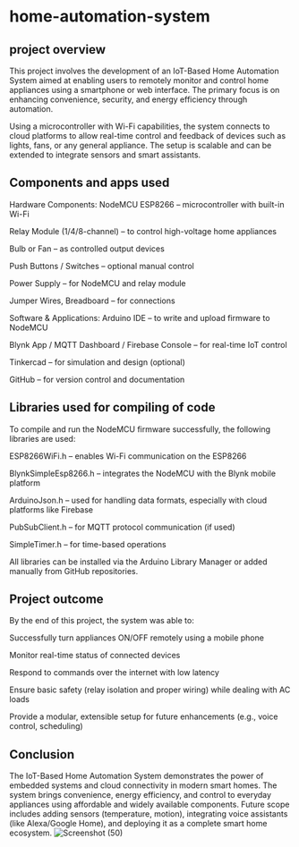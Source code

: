 # home-automation-system


## project overview
This project involves the development of an IoT-Based Home Automation System aimed at enabling users to remotely monitor and control home appliances using a smartphone or web interface. The primary focus is on enhancing convenience, security, and energy efficiency through automation.

Using a microcontroller with Wi-Fi capabilities, the system connects to cloud platforms to allow real-time control and feedback of devices such as lights, fans, or any general appliance. The setup is scalable and can be extended to integrate sensors and smart assistants.


## Components and apps used
Hardware Components:
NodeMCU ESP8266 – microcontroller with built-in Wi-Fi

Relay Module (1/4/8-channel) – to control high-voltage home appliances

Bulb or Fan – as controlled output devices

Push Buttons / Switches – optional manual control

Power Supply – for NodeMCU and relay module

Jumper Wires, Breadboard – for connections

Software & Applications:
Arduino IDE – to write and upload firmware to NodeMCU

Blynk App / MQTT Dashboard / Firebase Console – for real-time IoT control

Tinkercad – for simulation and design (optional)

GitHub – for version control and documentation


## Libraries used for compiling of code
To compile and run the NodeMCU firmware successfully, the following libraries are used:

ESP8266WiFi.h – enables Wi-Fi communication on the ESP8266

BlynkSimpleEsp8266.h – integrates the NodeMCU with the Blynk mobile platform

ArduinoJson.h – used for handling data formats, especially with cloud platforms like Firebase

PubSubClient.h – for MQTT protocol communication (if used)

SimpleTimer.h – for time-based operations

All libraries can be installed via the Arduino Library Manager or added manually from GitHub repositories.


## Project outcome
By the end of this project, the system was able to:

Successfully turn appliances ON/OFF remotely using a mobile phone

Monitor real-time status of connected devices

Respond to commands over the internet with low latency

Ensure basic safety (relay isolation and proper wiring) while dealing with AC loads

Provide a modular, extensible setup for future enhancements (e.g., voice control, scheduling)


## Conclusion
The IoT-Based Home Automation System demonstrates the power of embedded systems and cloud connectivity in modern smart homes. The system brings convenience, energy efficiency, and control to everyday appliances using affordable and widely available components. Future scope includes adding sensors (temperature, motion), integrating voice assistants (like Alexa/Google Home), and deploying it as a complete smart home ecosystem.
![Screenshot (50)](https://github.com/user-attachments/assets/bd090646-c4ce-47ab-8e2c-ad18d200d02b)
